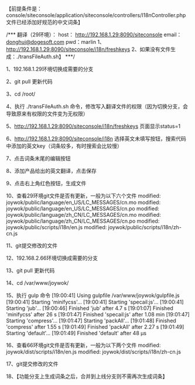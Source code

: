 【前提条件是：console/siteconsole/application/siteconsole/controllers/I18nController.php文件已经添加好规范的中文词条】

/***
翻译（29环境）：
host：
http://192.168.1.29:8090/siteconsole
email：donghui@dogesoft.com
pwd：marlin
1、
http://192.168.1.29:8090/siteconsole/i18n/freshkeys
2、如果没有文件生成：./transFileAuth.sh】
***/

1、192.168.1.29环境切换成需要的分支

2、git pull 更新代码

3、cd /root/

4、执行 ./transFileAuth.sh 命令，修改写入翻译文件的权限（因为切换分支，会导致原来有权限的文件变为无权限）

5、http://192.168.1.29:8090/siteconsole/i18n/freshkeys 页面显示status=1

6、http://192.168.1.29:8090/siteconsole/i18n 选择英文未填写按钮，搜索代码中添加的英文key（词条较多，有时搜索会比较慢）

7、点击词条末尾的编辑按钮

8、添加产品给出的英文翻译，点击保存

9、点击右上角红色按钮，生成文件

10、查看29环境git文件是否有更新，一般为以下六个文件
modified:   joywok/public/language/en_US/LC_MESSAGES/cn.mo
modified:   joywok/public/language/en_US/LC_MESSAGES/cn.po
modified:   joywok/public/language/zh_CN/LC_MESSAGES/cn.mo
modified:   joywok/public/language/zh_CN/LC_MESSAGES/cn.po
modified:   joywok/public/scripts/i18n/en.js
modified:   joywok/public/scripts/i18n/zh-cn.js

11、git提交修改的文件

12、192.168.2.66环境切换成需要的分支

13、git pull 更新代码

14、cd /var/www/joywok/

15、执行 gulp 命令
[19:00:41] Using gulpfile /var/www/joywok/gulpfile.js
[19:00:41] Starting 'minifycss'...
[19:00:41] Starting 'specail:js'...
[19:00:41] Starting 'jub'...
[19:00:46] Finished 'jub' after 4.7 s
[19:01:07] Finished 'minifycss' after 26 s
[19:01:47] Finished 'specail:js' after 1.08 min
[19:01:47] Starting 'compress'...
[19:01:47] Starting 'packAll'...
[19:01:48] Finished 'compress' after 1.55 s
[19:01:49] Finished 'packAll' after 2.27 s
[19:01:49] Starting 'default'...
[19:01:49] Finished 'default' after 48 μs

16、查看66环境git文件是否有更新，一般为以下两个文件
modified:   joywok/dist/scripts/i18n/en.js
modified:   joywok/dist/scripts/i18n/zh-cn.js

17、git提交修改的文件

18、【功能分支上生成词条之后，合并到上线分支则不需再次生成词条】





